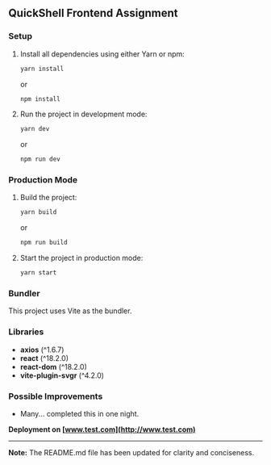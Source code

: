 
## QuickShell Frontend Assignment

### Setup

1. Install all dependencies using either Yarn or npm:
   ```sh
   yarn install
   ```
   or
   ```sh
   npm install
   ```

2. Run the project in development mode:
   ```sh
   yarn dev
   ```
   or
   ```sh
   npm run dev
   ```

### Production Mode

1. Build the project:
   ```sh
   yarn build
   ```
   or
   ```sh
   npm run build
   ```

2. Start the project in production mode:
   ```sh
   yarn start
   ```

### Bundler

This project uses Vite as the bundler.

### Libraries

- **axios** (^1.6.7)
- **react** (^18.2.0)
- **react-dom** (^18.2.0)
- **vite-plugin-svgr** (^4.2.0)

### Possible Improvements
  -  Many... completed this in one night.


**Deployment on [www.test.com](http://www.test.com)**

---

**Note:** The README.md file has been updated for clarity and conciseness.